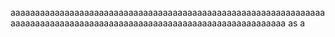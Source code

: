 aaaaaaaaaaaaaaaaaaaaaaaaaaaaaaaaaaaaaaaaaaaaaaaaaaaaaaaaaaaaaaaaaaaaaaaaaaaaaaaaaaaaaaaaaaaaaaaaaaaaaaaaaaaaaaaaaaaaaaaa
as
a
